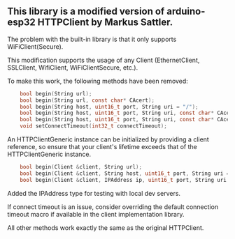 ## This library is a modified version of arduino-esp32 HTTPClient by Markus Sattler.

The problem with the built-in library is that it only supports WiFiClient(Secure).

This modification supports the usage of any Client (EthernetClient, SSLClient, WifiClient, WiFiClientSecure, etc.).

To make this work, the following methods have been removed:

```C
    bool begin(String url);
    bool begin(String url, const char* CAcert);
    bool begin(String host, uint16_t port, String uri = "/");
    bool begin(String host, uint16_t port, String uri, const char* CAcert);
    bool begin(String host, uint16_t port, String uri, const char* CAcert, const char* cli_cert, const char* cli_key);
    void setConnectTimeout(int32_t connectTimeout);
```

An HTTPClientGeneric instance can be initialized by providing a client reference, so ensure that your client's
lifetime exceeds that of the HTTPClientGeneric instance.

```C
    bool begin(Client &client, String url);
    bool begin(Client &client, String host, uint16_t port, String uri = "/", bool https = false);
    bool begin(Client &client, IPAddress ip, uint16_t port, String uri = "/", bool https = false);
```
Added the IPAddress type for testing with local dev servers.

If connect timeout is an issue, consider overriding the default connection timeout macro 
if available in the client implementation library.

All other methods work exactly the same as the original HTTPClient.
